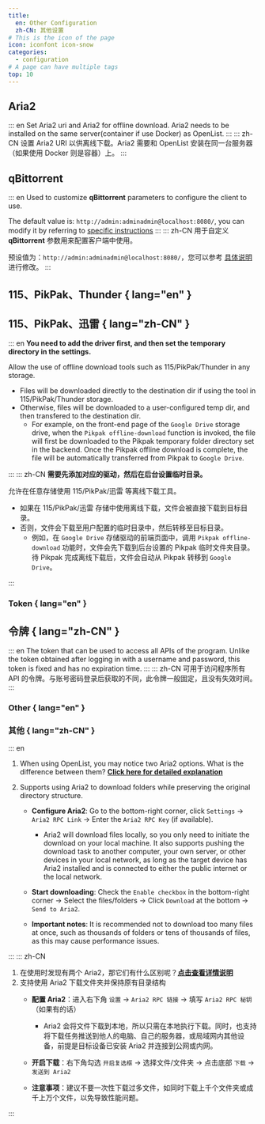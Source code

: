 ```yaml
---
title:
  en: Other Configuration
  zh-CN: 其他设置
# This is the icon of the page
icon: iconfont icon-snow
categories:
  - configuration
# A page can have multiple tags
top: 10
---
```


## Aria2

::: en
Set Aria2 uri and Aria2 for offline download. Aria2 needs to be installed on the same server(container if use Docker) as OpenList.
:::
::: zh-CN
设置 Aria2 URI 以供离线下载。Aria2 需要和 OpenList 安装在同一台服务器（如果使用 Docker 则是容器）上。
:::

## qBittorrent

::: en
Used to customize **qBittorrent** parameters to configure the client to use.

The default value is: `http://admin:adminadmin@localhost:8080/`, you can modify it by referring to [specific instructions](../guide/advanced/offline-download.md#_2-qbittorrent)
:::
::: zh-CN
用于自定义 **qBittorrent** 参数用来配置客户端中使用。

预设值为：`http://admin:adminadmin@localhost:8080/`，您可以参考 [具体说明](../guide/advanced/offline-download.md#_2-qbittorrent) 进行修改。
:::

## 115、PikPak、Thunder { lang="en" }

## 115、PikPak、迅雷 { lang="zh-CN" }

::: en
**You need to add the driver first, and then set the temporary directory in the settings.**

Allow the use of offline download tools such as 115/PikPak/Thunder in any storage.

- Files will be downloaded directly to the destination dir if using the tool in 115/PikPak/Thunder storage.
- Otherwise, files will be downloaded to a user-configured temp dir, and then transfered to the destination dir.
  - For example, on the front-end page of the `Google Drive` storage drive, when the `Pikpak offline-download` function is invoked, the file will first be downloaded to the Pikpak temporary folder directory set in the backend. Once the Pikpak offline download is complete, the file will be automatically transferred from Pikpak to `Google Drive`.

:::
::: zh-CN
**需要先添加对应的驱动，然后在后台设置临时目录。**

允许在任意存储使用 115/PikPak/迅雷 等离线下载工具。

- 如果在 115/PikPak/迅雷 存储中使用离线下载，文件会被直接下载到目标目录。
- 否则，文件会下载至用户配置的临时目录中，然后转移至目标目录。
  - 例如，在 `Google Drive` 存储驱动的前端页面中，调用 `Pikpak offline-download` 功能时，文件会先下载到后台设置的 Pikpak 临时文件夹目录。待 Pikpak 完成离线下载后，文件会自动从 Pikpak 转移到 `Google Drive`。

:::

### Token { lang="en" }

## 令牌 { lang="zh-CN" }

::: en
The token that can be used to access all APIs of the program. Unlike the token obtained after logging in with a username and password, this token is fixed and has no expiration time.
:::
::: zh-CN
可用于访问程序所有 API 的令牌。与账号密码登录后获取的不同，此令牌一般固定，且没有失效时间。
:::

### Other { lang="en" }

### 其他 { lang="zh-CN" }

::: en

1. When using OpenList, you may notice two Aria2 options. What is the difference between them? [**Click here for detailed explanation**](../faq/why.md#What-are-the-differences-between-the-two-Aria2s)

2. Supports using Aria2 to download folders while preserving the original directory structure.
   - **Configure Aria2**: Go to the bottom-right corner, click `Settings` → `Aria2 RPC Link` → Enter the `Aria2 RPC Key` (if available).
     - Aria2 will download files locally, so you only need to initiate the download on your local machine. It also supports pushing the download task to another computer, your own server, or other devices in your local network, as long as the target device has Aria2 installed and is connected to either the public internet or the local network.

   - **Start downloading**: Check the `Enable checkbox` in the bottom-right corner → Select the files/folders → Click `Download` at the bottom → `Send to Aria2`.
   - **Important notes**: It is recommended not to download too many files at once, such as thousands of folders or tens of thousands of files, as this may cause performance issues.

:::
::: zh-CN

1. 在使用时发现有两个 Aria2，那它们有什么区别呢？[**点击查看详情说明**](../faq/why.md#两个aria2有什么不同)
2. 支持使用 Aria2 下载文件夹并保持原有目录结构
   - **配置 Aria2**：进入右下角 `设置` → `Aria2 RPC 链接` → 填写 `Aria2 RPC 秘钥`（如果有的话）
     - Aria2 会将文件下载到本地，所以只需在本地执行下载。同时，也支持将下载任务推送到他人的电脑、自己的服务器，或局域网内其他设备，前提是目标设备已安装 Aria2 并连接到公网或内网。

   - **开启下载**：右下角勾选 `开启复选框` → 选择文件/文件夹 → 点击底部 `下载` → `发送到 Aria2`
   - **注意事项**：建议不要一次性下载过多文件，如同时下载上千个文件夹或成千上万个文件，以免导致性能问题。

:::
